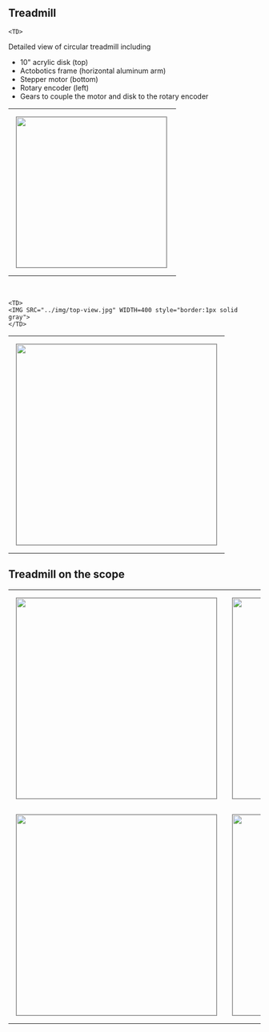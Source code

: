 
<style>
table, td, th {    
    border: 0px solid #ddd;
    text-align: left;
}

table {
    border-collapse: collapse;
    width: 100%;
}

th, td {
    padding: 15px;
}
</style>

## Treadmill

<TABLE>
<TR>
	<TD>
	<IMG SRC="../img/detailed-view.jpg" ALIGN="LEFT" WIDTH=300 style="border:1px solid gray">
	</TD>
	
	<TD>
Detailed view of circular treadmill including

<UL>
<LI>10" acrylic disk (top)
<LI>Actobotics frame (horizontal aluminum arm)
<LI>Stepper motor (bottom)
<LI>Rotary encoder (left)
<LI>Gears to couple the motor and disk to the rotary encoder
	</TD>
</TR>
</TABLE>

<BR>
 
<TABLE>
<TR>
	<TD>
	<IMG SRC="../img/front-view.jpg" WIDTH=400 style="border:1px solid gray">
	</TD>

	<TD>
	<IMG SRC="../img/top-view.jpg" WIDTH=400 style="border:1px solid gray">
	</TD>
</TR>

</TABLE>

## Treadmill on the scope

<TABLE>

<TR>

<TD>
<IMG SRC="../img/treadmill-prototype-1.jpg" WIDTH=400 style="border:1px solid gray">
</TD>

<TD>
<IMG SRC="../img/treadmill-prototype-2.jpg" WIDTH=400 style="border:1px solid gray">
</TD>

<TR>

<TD>
<IMG SRC="../img/treadmill-prototype-3.jpg" WIDTH=400 style="border:1px solid gray">
</TD>

<TD>
<IMG SRC="../img/treadmill-prototype-4.jpg" WIDTH=400 style="border:1px solid gray">
</TD>

</TR>

</TABLE>

